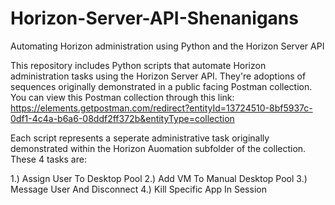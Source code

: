 # Horizon-Server-API-Shenanigans
Automating Horizon administration using Python and the Horizon Server API

This repository includes Python scripts that automate Horizon administration tasks using the Horizon Server API.  They're adoptions of sequences originally demonstrated in a public facing Postman collection.  You can view this Postman collection through this link: https://elements.getpostman.com/redirect?entityId=13724510-8bf5937c-0df1-4c4a-b6a6-08ddf2ff372b&entityType=collection 

Each script represents a seperate administrative task originally demonstrated within the Horizon Auomation subfolder of the collection.  These 4 tasks are:

1.)  Assign User To Desktop Pool
2.)  Add VM To Manual Desktop Pool
3.)  Message User And Disconnect 
4.)  Kill Specific App In Session

